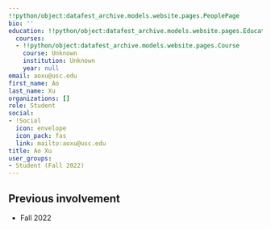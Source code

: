 ```yaml
---
!!python/object:datafest_archive.models.website.pages.PeoplePage
bio: ''
education: !!python/object:datafest_archive.models.website.pages.Education
  courses:
  - !!python/object:datafest_archive.models.website.pages.Course
    course: Unknown
    institution: Unknown
    year: null
email: aoxu@usc.edu
first_name: Ao
last_name: Xu
organizations: []
role: Student
social:
- !Social
  icon: envelope
  icon_pack: fas
  link: mailto:aoxu@usc.edu
title: Ao Xu
user_groups:
- Student (Fall 2022)
---
```



## Previous involvement

* Fall 2022

